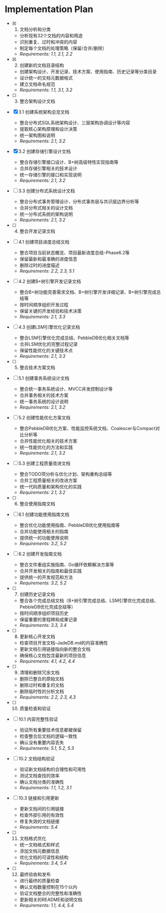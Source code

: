 # Implementation Plan

- [x] 1. 文档分析和分类
  - 分析现有32个文档的内容和用途
  - 识别重复、过时和冲突的内容
  - 制定每个文档的处理策略（保留/合并/删除）
  - _Requirements: 1.1, 2.1, 2.2_

- [x] 2. 创建新的文档目录结构
  - 创建架构设计、开发记录、技术方案、使用指南、历史记录等分类目录
  - 设计统一的文档元数据格式
  - 建立文档命名规范
  - _Requirements: 1.1, 3.1, 3.2_

- [ ] 3. 整合架构设计文档
- [x] 3.1 创建系统架构总览文档
  - 整合分布式SQL系统架构设计、三层架构协调设计等内容
  - 提取核心架构原理和设计决策
  - 统一架构图和说明
  - _Requirements: 2.1, 3.2_

- [x] 3.2 创建存储引擎设计文档
  - 整合存储引擎接口设计、B+树高级特性实现指南等
  - 合并存储引擎相关的技术设计
  - 统一存储引擎的接口和实现说明
  - _Requirements: 2.1, 3.2_

- [ ] 3.3 创建分布式系统设计文档
  - 整合分布式事务管理设计、分布式事务层与共识层边界分析等
  - 合并分布式相关的设计文档
  - 统一分布式系统的架构说明
  - _Requirements: 2.1, 3.2_

- [ ] 4. 整合开发记录文档
- [ ] 4.1 创建项目进度总结文档
  - 整合项目当前状态概览、项目最新进度总结-Phase6.2等
  - 保留最新和最准确的进度信息
  - 删除过时的进度描述
  - _Requirements: 2.2, 2.3, 5.1_

- [ ] 4.2 创建B+树引擎开发记录文档
  - 整合B+树功能完善需求文档、B+树引擎开发详细记录、B+树引擎完成总结等
  - 按时间顺序组织开发过程
  - 保留关键的开发经验和技术决策
  - _Requirements: 2.1, 3.3_

- [ ] 4.3 创建LSM引擎优化记录文档
  - 整合LSM引擎优化完成总结、PebbleDB优化相关文档等
  - 合并LSM优化的完整过程记录
  - 保留性能优化的关键技术点
  - _Requirements: 2.1, 3.3_

- [ ] 5. 整合技术方案文档
- [ ] 5.1 创建事务系统设计文档
  - 整合统一事务系统设计、MVCC并发控制设计等
  - 合并事务相关的技术方案
  - 统一事务系统的设计说明
  - _Requirements: 2.1, 3.2_

- [ ] 5.2 创建性能优化方案文档
  - 整合PebbleDB优化方案、性能监控系统文档、Coalescer与Compact对比分析等
  - 合并性能优化相关的技术方案
  - 统一性能优化的方法和实践
  - _Requirements: 2.1, 3.2_

- [ ] 5.3 创建工程质量改进文档
  - 整合TODO项分析与优化计划、架构重构总结等
  - 合并工程质量相关的改进方案
  - 统一代码质量和架构优化的实践
  - _Requirements: 2.1, 3.2_

- [ ] 6. 整合使用指南文档
- [ ] 6.1 创建功能使用指南文档
  - 整合优化功能使用指南、PebbleDB优化使用指南等
  - 合并功能使用相关的指南
  - 提供统一的功能使用说明
  - _Requirements: 3.2, 5.2_

- [ ] 6.2 创建开发指南文档
  - 整合文件重组实施指南、Go循环依赖解决方案等
  - 合并开发相关的指南和最佳实践
  - 提供统一的开发规范和方法
  - _Requirements: 3.2, 5.2_

- [ ] 7. 创建历史记录文档
  - 整合各个完成总结文档（B+树引擎完成总结、LSM引擎优化完成总结、PebbleDB优化完成总结等）
  - 按时间顺序组织项目历史
  - 保留重要的里程碑和成果记录
  - _Requirements: 3.3, 3.4_

- [ ] 8. 更新核心开发文档
  - 检查项目开发文档-JadeDB.md的内容准确性
  - 更新文档引用链接指向新的整合文档
  - 确保核心文档包含最新的项目信息
  - _Requirements: 4.1, 4.2, 4.4_

- [ ] 9. 清理和删除冗余文档
  - 删除已整合的原始文档
  - 删除过时和重复的文档
  - 删除临时性的分析文档
  - _Requirements: 2.2, 2.3, 4.3_

- [ ] 10. 质量检查和验证
- [ ] 10.1 内容完整性验证
  - 验证所有重要技术信息都被保留
  - 检查整合后文档的逻辑一致性
  - 确认没有重要内容丢失
  - _Requirements: 5.1, 5.2, 5.3_

- [ ] 10.2 文档结构验证
  - 验证新文档结构的合理性和可用性
  - 测试文档查找的效率
  - 确认文档分类的准确性
  - _Requirements: 1.1, 1.2, 3.1_

- [ ] 10.3 链接和引用更新
  - 更新文档间的引用链接
  - 检查外部引用的有效性
  - 修复失效的文档链接
  - _Requirements: 5.4_

- [ ] 11. 文档格式优化
  - 统一文档格式和样式
  - 添加文档元数据信息
  - 优化文档的可读性和结构
  - _Requirements: 3.4, 5.4_

- [ ] 12. 最终验收和发布
  - 进行最终的质量检查
  - 确认文档数量控制在15个以内
  - 验证文档整合的完整性和准确性
  - 更新相关的README和说明文档
  - _Requirements: 1.1, 4.4, 5.4_